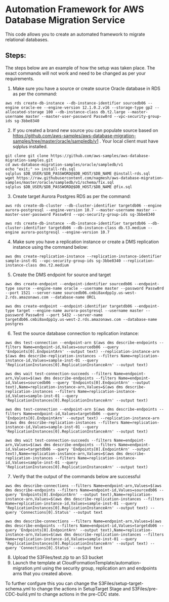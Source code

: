 # Automation Framework for AWS Database Migration Service

This code allows you to create an automated framework to migrate relational databases.

## Steps:
The steps below are an example of how the setup was taken place. The exact commands will not work and need to be changed as per your requirements.
1. Make sure you have a source or create source Oracle database in RDS as per the command:
```
aws rds create-db-instance --db-instance-identifier sourcedb06 --engine oracle-ee --engine-version 12.1.0.2.v16 --storage-type gp2 --allocated-storage 100 --db-instance-class db.t2.large --master-username master --master-user-password Passw0rd --vpc-security-group-ids sg-3bbe8340
```
2. If you created a brand new source you can populate source based on https://github.com/aws-samples/aws-database-migration-samples/tree/master/oracle/sampledb/v1 . Your local client must have sqlplus installed.
```
git clone git clone https://github.com/aws-samples/aws-database-migration-samples.git
cd aws-database-migration-samples/oracle/sampledb/v1
echo "exit;" >> install-rds.sql
sqlplus $DB_USER/$DB_PASSWORD@$DB_HOST/$DB_NAME @install-rds.sql
wget https://raw.githubusercontent.com/nagmesh/aws-database-migration-samples/master/oracle/sampledb/v1/schema/fix.sql
sqlplus $DB_USER/$DB_PASSWORD@$DB_HOST/$DB_NAME @fix.sql
```
3. Create target Aurora Postgres RDS as per the command:
```
aws rds create-db-cluster --db-cluster-identifier targetdb06 --engine aurora-postgresql --engine-version 10.7 --master-username master --master-user-password Passw0rd --vpc-security-group-ids sg-3bbe8340

aws rds create-db-instance --db-instance-identifier targetdb06 --db-cluster-identifier targetdb06 --db-instance-class db.t3.medium --engine aurora-postgresql --engine-version 10.7
```
4. Make sure you have a replication instance or create a DMS replication instance using the command below:
```
aws dms create-replication-instance --replication-instance-identifier sample-inst-01 --vpc-security-group-ids sg-3bbe8340 --replication-instance-class dms.t2.medium
````
5. Create the DMS endpoint for source and target
```
aws dms create-endpoint --endpoint-identifier sourcedb06 --endpoint-type source --engine-name oracle --username master --password Passw0rd --port 1521 --server-name sourcedb06.cmbi8axdpp1y.us-west-2.rds.amazonaws.com --database-name ORCL

aws dms create-endpoint --endpoint-identifier targetdb06 --endpoint-type target --engine-name aurora-postgresql --username master --password Passw0rd --port 5432 --server-name targetdb06.cmbi8axdpp1y.us-west-2.rds.amazonaws.com --database-name postgres
```
6. Test the source database connection to replication instance:
```
aws dms test-connection --endpoint-arn $(aws dms describe-endpoints --filters Name=endpoint-id,Values=sourcedb06 --query 'Endpoints[0].EndpointArn' --output text) --replication-instance-arn $(aws dms describe-replication-instances --filters Name=replication-instance-id,Values=sample-inst-01 --query 'ReplicationInstances[0].ReplicationInstanceArn' --output text)

aws dms wait test-connection-succeeds --filters Name=endpoint-arn,Values=$(aws dms describe-endpoints --filters Name=endpoint-id,Values=sourcedb06 --query 'Endpoints[0].EndpointArn' --output text),Name=replication-instance-arn,Values=$(aws dms describe-replication-instances --filters Name=replication-instance-id,Values=sample-inst-01 --query 'ReplicationInstances[0].ReplicationInstanceArn' --output text)

aws dms test-connection --endpoint-arn $(aws dms describe-endpoints --filters Name=endpoint-id,Values=targetdb06 --query 'Endpoints[0].EndpointArn' --output text) --replication-instance-arn $(aws dms describe-replication-instances --filters Name=replication-instance-id,Values=sample-inst-01 --query 'ReplicationInstances[0].ReplicationInstanceArn' --output text)

aws dms wait test-connection-succeeds --filters Name=endpoint-arn,Values=$(aws dms describe-endpoints --filters Name=endpoint-id,Values=targetdb06 --query 'Endpoints[0].EndpointArn' --output text),Name=replication-instance-arn,Values=$(aws dms describe-replication-instances --filters Name=replication-instance-id,Values=sample-inst-01 --query 'ReplicationInstances[0].ReplicationInstanceArn' --output text)
```
7. Verify that the output of the commands below are successful
```
aws dms describe-connections --filters Name=endpoint-arn,Values=$(aws dms describe-endpoints --filters Name=endpoint-id,Values=sourcedb06 --query 'Endpoints[0].EndpointArn' --output text),Name=replication-instance-arn,Values=$(aws dms describe-replication-instances --filters Name=replication-instance-id,Values=sample-inst-01 --query 'ReplicationInstances[0].ReplicationInstanceArn' --output text) --query 'Connections[0].Status' --output text

aws dms describe-connections --filters Name=endpoint-arn,Values=$(aws dms describe-endpoints --filters Name=endpoint-id,Values=targetdb06 --query 'Endpoints[0].EndpointArn' --output text),Name=replication-instance-arn,Values=$(aws dms describe-replication-instances --filters Name=replication-instance-id,Values=sample-inst-01 --query 'ReplicationInstances[0].ReplicationInstanceArn' --output text) --query 'Connections[0].Status' --output text
```
8. Upload the S3Files/test.zip to an S3 bucket
9. Launch the template at CloudFormationTemplate/automation-migration.yml using the security group, replication arn and endpoints arns that you created above.

To further confgure this you can change the S3Files/setup-target-schema.yml to change the actions in SetupTarget Stage and S3Files/pre-CDC-build.yml to change actions in the pre-CDC state.

